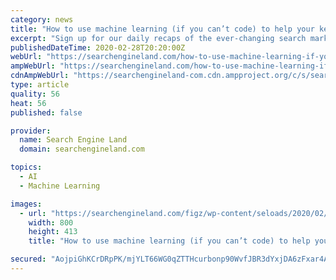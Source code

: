 ```yaml
---
category: news
title: "How to use machine learning (if you can’t code) to help your keyword research"
excerpt: "Sign up for our daily recaps of the ever-changing search marketing landscape. See terms. I have previously written about why keyword research isn’t dead. A key theme I continually make is that keyword categorization is incredibly important in order to be useful so that you can optimize towards topics and clusters rather than individual keywords."
publishedDateTime: 2020-02-28T20:20:00Z
webUrl: "https://searchengineland.com/how-to-use-machine-learning-if-you-cant-code-to-help-your-keyword-research-329912"
ampWebUrl: "https://searchengineland.com/how-to-use-machine-learning-if-you-cant-code-to-help-your-keyword-research-329912/amp"
cdnAmpWebUrl: "https://searchengineland-com.cdn.ampproject.org/c/s/searchengineland.com/how-to-use-machine-learning-if-you-cant-code-to-help-your-keyword-research-329912/amp"
type: article
quality: 56
heat: 56
published: false

provider:
  name: Search Engine Land
  domain: searchengineland.com

topics:
  - AI
  - Machine Learning

images:
  - url: "https://searchengineland.com/figz/wp-content/seloads/2020/02/image20-1-800x413.png"
    width: 800
    height: 413
    title: "How to use machine learning (if you can’t code) to help your keyword research"

secured: "AojpiGhKCrDRpPK/mjYLT66WG0qZTTHcurbonp90WvfJBR3dYxjDA6zFxar4Advsz9xXpfapKdw9/BtHIUbezy/XZSJ+qeuRjRc9sLK7wWk4uhizpEHEPlrJJ1rhxZCTdSXda1MEGSiQUFqMDEdJhmHz6ALRIT10ohXswBcVUaZK5nGHXXQx6ET7SfJMYGvg2quow0y1UET2lK0KlAZk/+CF/YWr/5HLk4UDGDGtTGfR+kgXT4hflH9kp2sZPvGBI93wgjvWUKk9v0q9AaIKSRQMUH6BWBhlsaw2Kcam53FfOPru2DxKgB1ZclPuaIsE;FLxk1JLOsZNQXeAGilTf4Q=="
---
```


